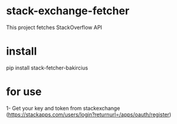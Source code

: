 # stack-exchange-fetcher

This project fetches StackOverflow API

# install

pip install stack-fetcher-bakircius

# for use

1- Get your key and token from stackexchange (https://stackapps.com/users/login?returnurl=/apps/oauth/register)
